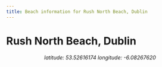 ```yaml
---
title: Beach information for Rush North Beach, Dublin
---
```

# Rush North Beach, Dublin 

<div align="center"><i>latitude: 53.52616174 longitude: -6.08267620</i></div>